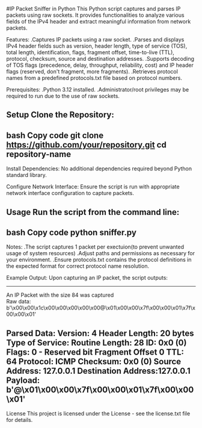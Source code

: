 #IP Packet Sniffer in Python
This Python script captures and parses IP packets using raw sockets. It provides functionalities to analyze various fields of the IPv4 header and extract meaningful information from network packets.

Features:
.Captures IP packets using a raw socket.
.Parses and displays IPv4 header fields such as version, header length, type of service (TOS), total length, identification, flags, fragment offset, time-to-live (TTL), protocol, checksum, source and destination addresses.
.Supports decoding of TOS flags (precedence, delay, throughput, reliability, cost) and IP header flags (reserved, don't fragment, more fragments).
.Retrieves protocol names from a predefined protocols.txt file based on protocol numbers.

Prerequisites:
.Python 3.12 installed.
.Administrator/root privileges may be required to run due to the use of raw sockets.

Setup
Clone the Repository:
-------------------------------------------------------------------------------
bash
Copy code
git clone https://github.com/your/repository.git
cd repository-name
-------------------------------------------------------------------------------
Install Dependencies:
No additional dependencies required beyond Python standard library.

Configure Network Interface:
Ensure the script is run with appropriate network interface configuration to capture packets.

Usage
Run the script from the command line:
-------------------------------------------------------------------------------
bash
Copy code
python sniffer.py
-------------------------------------------------------------------------------
Notes:
.The script captures 1 packet per exectuion(to prevent unwanted usage of system resources)
.Adjust paths and permissions as necessary for your environment.
.Ensure protocols.txt contains the protocol definitions in the expected format for correct protocol name resolution.

Example Output:
Upon capturing an IP packet, the script outputs:

---------------------------------------------------------------------------------
An IP Packet with the size 84 was captured                                       
Raw data:
b'\x00\x00\x1c\x00\x00\x00\x00\x00@\x01\x00\x00\x7f\x00\x00\x01\x7f\x00\x00\x01'

Parsed Data:
Version:            4
Header Length:      20 bytes
Type of Service:    Routine
Length:             28
ID:                 0x0 (0)
Flags:              0 - Reserved bit
Fragment Offset     0
TTL:                64
Protocol:           ICMP
Checksum:           0x0 (0)
Source Address:     127.0.0.1
Destination Address:127.0.0.1
Payload:
b'@\x01\x00\x00\x7f\x00\x00\x01\x7f\x00\x00\x01'
----------------------------------------------------------------------------------
License
This project is licensed under the License - see the license.txt file for details.








